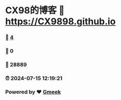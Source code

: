 # CX98的博客 :link: https://CX9898.github.io 
### :page_facing_up: [4](https://CX9898.github.io/tag.html) 
### :speech_balloon: 0 
### :hibiscus: 28889 
### :alarm_clock: 2024-07-15 12:19:21 
### Powered by :heart: [Gmeek](https://github.com/Meekdai/Gmeek)

